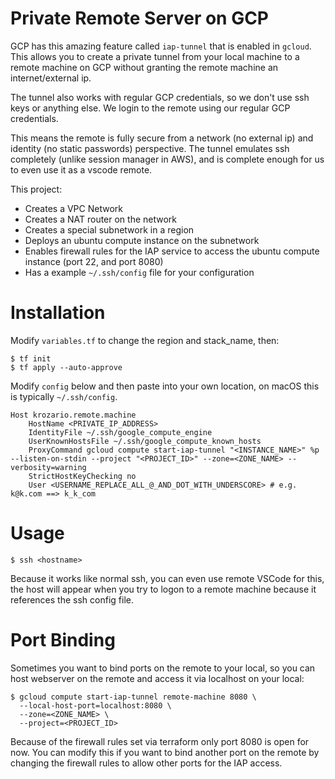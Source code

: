 # Private Remote Server on GCP

GCP has this amazing feature called `iap-tunnel` that is enabled in `gcloud`. This allows you to create a private tunnel from your local machine to a remote machine on GCP without granting the remote machine an internet/external ip.

The tunnel also works with regular GCP credentials, so we don't use ssh keys or anything else. We login to the remote using our regular GCP credentials. 

This means the remote is fully secure from a network (no external ip) and identity (no static passwords) perspective. The tunnel emulates ssh completely (unlike session manager in AWS), and is complete enough for us to even use it as a vscode remote.

This project:

* Creates a VPC Network
* Creates a NAT router on the network
* Creates a special subnetwork in a region
* Deploys an ubuntu compute instance on the subnetwork
* Enables firewall rules for the IAP service to access the ubuntu compute instance (port 22, and port 8080)
* Has a example `~/.ssh/config` file for your configuration


# Installation

Modify `variables.tf` to change the region and stack_name, then:

	$ tf init
	$ tf apply --auto-approve

Modify `config` below and then paste into your own location, on macOS this is typically `~/.ssh/config`.

    Host krozario.remote.machine
        HostName <PRIVATE_IP_ADDRESS>
        IdentityFile ~/.ssh/google_compute_engine
        UserKnownHostsFile ~/.ssh/google_compute_known_hosts
        ProxyCommand gcloud compute start-iap-tunnel "<INSTANCE_NAME>" %p --listen-on-stdin --project "<PROJECT_ID>" --zone=<ZONE_NAME> --verbosity=warning
	    StrictHostKeyChecking no
	    User <USERNAME_REPLACE_ALL_@_AND_DOT_WITH_UNDERSCORE> # e.g. k@k.com ==> k_k_com

# Usage

	$ ssh <hostname>

Because it works like normal ssh, you can even use remote VSCode for this, the host will appear when you try to logon to a remote machine because it references the ssh config file.

# Port Binding

Sometimes you want to bind ports on the remote to your local, so you can host webserver on the remote and access it via localhost on your local:

	$ gcloud compute start-iap-tunnel remote-machine 8080 \
	  --local-host-port=localhost:8080 \
	  --zone=<ZONE_NAME> \ 
	  --project=<PROJECT_ID>

Because of the firewall rules set via terraform only port 8080 is open for now. You can modify this if you want to bind another port on the remote by changing the firewall rules to allow other ports for the IAP access.

